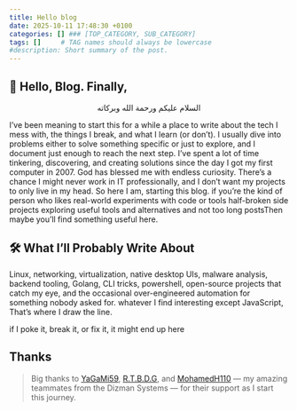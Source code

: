 ```yaml
---
title: Hello blog
date: 2025-10-11 17:48:30 +0100
categories: [] ### [TOP_CATEGORY, SUB_CATEGORY]
tags: []     # TAG names should always be lowercase
#description: Short summary of the post.
---
```


## 👋 Hello, Blog. Finally,


<p align="center">السلام عليكم ورحمة الله وبركاته</p>


I’ve been meaning to start this for a while a place to write about the tech I mess with, the things I break, and what I learn (or don’t).
I usually dive into problems either to solve something specific or just to explore, and I document just enough to reach the next step.
I’ve spent a lot of time tinkering, discovering, and creating solutions since the day I got my first computer in 2007. God has blessed me with endless curiosity.
There’s a chance I might never work in IT professionally, and I don’t want my projects to only live in my head. So here I am, starting this blog.
if you’re the kind of person who likes real-world experiments with code or tools half-broken side projects exploring useful tools and alternatives and not too long postsThen maybe you’ll find something useful here.


## 🛠️ What I’ll Probably Write About
Linux, networking, virtualization, native desktop UIs, malware analysis, backend tooling, Golang, CLI tricks, powershell, open-source projects that catch my eye, and the occasional over-engineered automation for something nobody asked for. whatever I find interesting except JavaScript, That’s where I draw the line.
 
if I poke it, break it, or fix it, it might end up here


## Thanks

> Big thanks to [YaGaMi59](https://github.com/YaGaMi59), [R.T.B.D.G](https://github.com/R.T.B.D.G), and [MohamedH110](https://github.com/MohamedH110) — my amazing teammates from the Dizman Systems — for their support as I start this journey.


